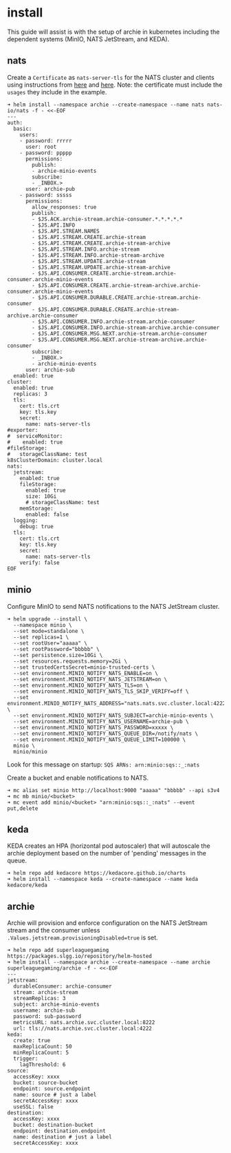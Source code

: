 # install

This guide will assist is with the setup of archie in kubernetes including the dependent systems (MinIO, NATS JetStream, and KEDA).

## nats

Create a `Certificate` as `nats-server-tls` for the NATS cluster and clients using instructions from [here](https://docs.nats.io/running-a-nats-service/nats-kubernetes/nats-cluster-and-cert-manager)
and [here](https://docs.nats.io/running-a-nats-service/configuration/securing_nats/tls#creating-self-signed-certificates-for-testing).
Note: the certificate must include the `usages` they include in the example.

```shell
➜ helm install --namespace archie --create-namespace --name nats nats-io/nats -f - <<-EOF
---
auth:
  basic:
    users:
    - password: rrrrr
      user: root
    - password: ppppp
      permissions:
        publish:
        - archie-minio-events
        subscribe:
        - _INBOX.>
      user: archie-pub
    - password: sssss
      permissions:
        allow_responses: true
        publish:
        - $JS.ACK.archie-stream.archie-consumer.*.*.*.*.*
        - $JS.API.INFO
        - $JS.API.STREAM.NAMES
        - $JS.API.STREAM.CREATE.archie-stream
        - $JS.API.STREAM.CREATE.archie-stream-archive
        - $JS.API.STREAM.INFO.archie-stream
        - $JS.API.STREAM.INFO.archie-stream-archive
        - $JS.API.STREAM.UPDATE.archie-stream
        - $JS.API.STREAM.UPDATE.archie-stream-archive
        - $JS.API.CONSUMER.CREATE.archie-stream.archie-consumer.archie-minio-events
        - $JS.API.CONSUMER.CREATE.archie-stream-archive.archie-consumer.archie-minio-events
        - $JS.API.CONSUMER.DURABLE.CREATE.archie-stream.archie-consumer
        - $JS.API.CONSUMER.DURABLE.CREATE.archie-stream-archive.archie-consumer
        - $JS.API.CONSUMER.INFO.archie-stream.archie-consumer
        - $JS.API.CONSUMER.INFO.archie-stream-archive.archie-consumer
        - $JS.API.CONSUMER.MSG.NEXT.archie-stream.archie-consumer
        - $JS.API.CONSUMER.MSG.NEXT.archie-stream-archive.archie-consumer
        subscribe:
        - _INBOX.>
        - archie-minio-events
      user: archie-sub
  enabled: true
cluster:
  enabled: true
  replicas: 3
  tls:
    cert: tls.crt
    key: tls.key
    secret:
      name: nats-server-tls
#exporter:
#  serviceMonitor:
#    enabled: true
#fileStorage:
#   storageClassName: test
k8sClusterDomain: cluster.local
nats:
  jetstream:
    enabled: true
    fileStorage:
      enabled: true
      size: 10Gi
      # storageClassName: test
    memStorage:
      enabled: false
  logging:
    debug: true
  tls:
    cert: tls.crt
    key: tls.key
    secret:
      name: nats-server-tls
    verify: false
EOF
```

## minio

Configure MinIO to send NATS notifications to the NATS JetStream cluster.

```shell
➜ helm upgrade --install \
  --namespace minio \
  --set mode=standalone \
  --set replicas=1 \
  --set rootUser="aaaaa" \
  --set rootPassword="bbbbb" \
  --set persistence.size=10Gi \
  --set resources.requests.memory=2Gi \
  --set trustedCertsSecret=minio-trusted-certs \
  --set environment.MINIO_NOTIFY_NATS_ENABLE=on \
  --set environment.MINIO_NOTIFY_NATS_JETSTREAM=on \
  --set environment.MINIO_NOTIFY_NATS_TLS=on \
  --set environment.MINIO_NOTIFY_NATS_TLS_SKIP_VERIFY=off \
  --set environment.MINIO_NOTIFY_NATS_ADDRESS="nats.nats.svc.cluster.local:4222" \
  --set environment.MINIO_NOTIFY_NATS_SUBJECT=archie-minio-events \
  --set environment.MINIO_NOTIFY_NATS_USERNAME=archie-pub \
  --set environment.MINIO_NOTIFY_NATS_PASSWORD=xxxxx \
  --set environment.MINIO_NOTIFY_NATS_QUEUE_DIR=/notify/nats \
  --set environment.MINIO_NOTIFY_NATS_QUEUE_LIMIT=100000 \
  minio \
  minio/minio
```

Look for this message on startup: `SQS ARNs: arn:minio:sqs::_:nats`

Create a bucket and enable notifications to NATS.

```shell
➜ mc alias set minio http://localhost:9000 "aaaaa" "bbbbb" --api s3v4
➜ mc mb minio/<bucket>
➜ mc event add minio/<bucket> "arn:minio:sqs::_:nats" --event put,delete
```

## keda

KEDA creates an HPA (horizontal pod autoscaler) that will autoscale the archie deployment based on the number of 'pending' messages in the queue.

```shell
➜ helm repo add kedacore https://kedacore.github.io/charts
➜ helm install --namespace keda --create-namespace --name keda kedacore/keda
```

## archie

Archie will provision and enforce configuration on the NATS JetStream stream and the consumer unless `.Values.jetstream.provisioningDisabled=true` is set.

```shell
➜ helm repo add superleaguegaming https://packages.slgg.io/repository/helm-hosted
➜ helm install --namespace archie --create-namespace --name archie superleaguegaming/archie -f - <<-EOF
---
jetstream:
  durableConsumer: archie-consumer
  stream: archie-stream
  streamReplicas: 3
  subject: archie-minio-events
  username: archie-sub
  password: sub-password
  metricsURL: nats.archie.svc.cluster.local:8222
  url: tls://nats.archie.svc.cluster.local:4222
keda:
  create: true
  maxReplicaCount: 50
  minReplicaCount: 5
  trigger:
    lagThreshold: 6
source:
  accessKey: xxxx
  bucket: source-bucket
  endpoint: source.endpoint
  name: source # just a label
  secretAccessKey: xxxx
  useSSL: false
destination:
  accessKey: xxxx
  bucket: destination-bucket
  endpoint: destination.endpoint
  name: destination # just a label
  secretAccessKey: xxxx
```
